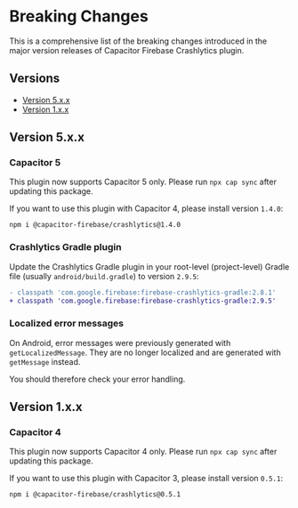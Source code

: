 # Breaking Changes

This is a comprehensive list of the breaking changes introduced in the major version releases of Capacitor Firebase Crashlytics plugin.

## Versions

- [Version 5.x.x](#version-5xx)
- [Version 1.x.x](#version-1xx)

## Version 5.x.x

### Capacitor 5

This plugin now supports Capacitor 5 only. Please run `npx cap sync` after updating this package.

If you want to use this plugin with Capacitor 4, please install version `1.4.0`:

```
npm i @capacitor-firebase/crashlytics@1.4.0
```

### Crashlytics Gradle plugin

Update the Crashlytics Gradle plugin in your root-level (project-level) Gradle file (usually `android/build.gradle`) to version `2.9.5`:

```diff
- classpath 'com.google.firebase:firebase-crashlytics-gradle:2.8.1'
+ classpath 'com.google.firebase:firebase-crashlytics-gradle:2.9.5'
```

### Localized error messages

On Android, error messages were previously generated with `getLocalizedMessage`. They are no longer localized and are generated with `getMessage` instead.

You should therefore check your error handling.

## Version 1.x.x

### Capacitor 4

This plugin now supports Capacitor 4 only. Please run `npx cap sync` after updating this package.

If you want to use this plugin with Capacitor 3, please install version `0.5.1`:

```
npm i @capacitor-firebase/crashlytics@0.5.1
```
